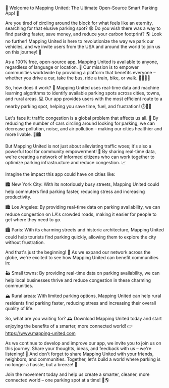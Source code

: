 🎉 Welcome to Mapping United: The Ultimate Open-Source Smart Parking App! 🚀

Are you tired of circling around the block for what feels like an eternity, searching for that elusive parking spot? 😩 Do you wish there was a way to find parking faster, save money, and reduce your carbon footprint? 🌎 Look no further! Mapping United is here to revolutionize the way we park our vehicles, and we invite users from the USA and around the world to join us on this journey! 🌟

As a 100% free, open-source app, Mapping United is available to anyone, regardless of language or location. 💬 Our mission is to empower communities worldwide by providing a platform that benefits everyone – whether you drive a car, take the bus, ride a train, bike, or walk. 🚌🚂🚴‍♀️

So, how does it work? 🤔 Mapping United uses real-time data and machine learning algorithms to identify available parking spots across cities, towns, and rural areas. 💻 Our app provides users with the most efficient route to a nearby parking spot, helping you save time, fuel, and frustration! ⏱️💸👋

Let's face it: traffic congestion is a global problem that affects us all. 🚨 By reducing the number of cars circling around looking for parking, we can decrease pollution, noise, and air pollution – making our cities healthier and more livable. 🌳🏙️

But Mapping United is not just about alleviating traffic woes; it's also a powerful tool for community empowerment! 💪 By sharing real-time data, we're creating a network of informed citizens who can work together to optimize parking infrastructure and reduce congestion. 📈

Imagine the impact this app could have on cities like:

🏙️ New York City: With its notoriously busy streets, Mapping United could help commuters find parking faster, reducing stress and increasing productivity.

🏙️ Los Angeles: By providing real-time data on parking availability, we can reduce congestion on LA's crowded roads, making it easier for people to get where they need to go.

🏙️ Paris: With its charming streets and historic architecture, Mapping United could help tourists find parking quickly, allowing them to explore the city without frustration.

And that's just the beginning! 🌟 As we expand our network across the globe, we're excited to see how Mapping United can benefit communities in:

🏜️ Small towns: By providing real-time data on parking availability, we can help local businesses thrive and reduce congestion in these charming communities.

🏔️ Rural areas: With limited parking options, Mapping United can help rural residents find parking faster, reducing stress and increasing their overall quality of life.

So, what are you waiting for? 🕰️ Download Mapping United today and start enjoying the benefits of a smarter, more connected world! 👉 https://www.mapping-united.com

As we continue to develop and improve our app, we invite you to join us on this journey. Share your thoughts, ideas, and feedback with us – we're listening! 💬 And don't forget to share Mapping United with your friends, neighbors, and communities. Together, let's build a world where parking is no longer a hassle, but a breeze! 🌈

Join the movement today and help us create a smarter, cleaner, more connected world – one parking spot at a time! 💪🌎